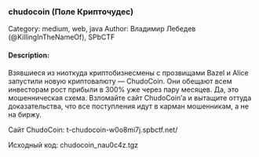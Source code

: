 ### chudocoin (Поле Крипточудес)

Category: medium, web, java
Author: Владимир Лебедев (@KillingInTheNameOf), SPbCTF

#### Description:

Взявшиеся из ниоткуда криптобизнесмены с прозвищами Bazel и Alice запустили новую криптовалюту — ChudoCoin. Они обещают всем инвесторам рост прибыли в 300% уже через пару месяцев. Да, это мошенническая схема. Взломайте сайт ChudoCoin’а и вытащите оттуда доказательства, что все поступления идут в карман мошенникам, а не на биржу.

Сайт ChudoCoin: t-chudocoin-w0o8mi7j.spbctf.net/

Исходный код: chudocoin_nau0c4z.tgz
